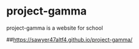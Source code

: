 # project-gamma
project-gamma is a website for school

##https://sawyer47altf4.github.io/project-gamma/
